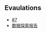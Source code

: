 ## Evaulations

- [#7](narrative_autoscoring_eval_report/narrative_autoscoring_eval_report.md)
- [数据探索报告](notebooks/exploration_summary.md)
